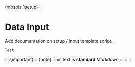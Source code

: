 (mbspls_1setup)=
# Data Input 

Add documentation on setup / input template script. 

```{note}
Test
```

::::{important}
:::{note}
This text is **standard** _Markdown_
:::
::::

